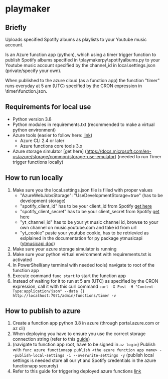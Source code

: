 # playmaker

## Briefly
Uploads specified Spotify albums as playlists to your Youtube music account.

Is an Azure function app (python), which using a timer trigger function to publish Spotify albums specified in \playmakerpy\spotifyalbums.py to your Youtube music account specified by the channel_id in local.settings.json (private/specify your own).

When published to the azure cloud (as a function app) the function "timer" runs everyday at 5 am (UTC) specified by the CRON expression in  \timer\function.json.

## Requirements for local use
- Python version 3.8
- Python modules in requirements.txt (recommended to make a virtual python environment)
- Azure tools (easier to follow here: [link](https://docs.microsoft.com/en-us/azure/azure-functions/functions-create-first-azure-function-azure-cli?tabs=bash%2Cbrowser&pivots=programming-language-python))
  - Azure CLI 2.4 or later
  - Azure functions core tools 3.x
- Azure storage simulator [get here] (https://docs.microsoft.com/en-us/azure/storage/common/storage-use-emulator) (needed to run Timer trigger functions locally)

## How to run locally
1. Make sure you the local.settings.json file is filled with proper values
   - "AzureWebJobsStorage": "UseDevelopmentStorage=true" (has to be development storage)
   - "spotify_client_id" has to be your client_id from Spotify [get here](https://developer.spotify.com/)
   - "spotify_client_secret" has to be your client_secret from Spotify [get here](https://developer.spotify.com/)
   - "yt_channel_id" has to be your yt music channel id, browse to your own channel on music.youtube.com and take id from url
   - "yt_cookie" paste your youtube cookie, has to be retrievied as exlplained in the documentation for py package ytmusicapi ([ytmusicapi doc](https://ytmusicapi.readthedocs.io/en/latest/setup.html))
2. Make sure your azure storage simulator is running
3. Make sure your python virtual environment with requirements.txt is activated
3. In PowerShell(any terminal with needed tools) navigate to root of the function app
4. Execute command ```func start``` to start the function app
5. Instead of waiting for it to run at 5 am (UTC) as specified by the CRON expression, call it with this curl command ```curl -X Post -H "Content-Type:application/json" --data {} http://localhost:7071/admin/functions/timer -v```

## How to publish to azure
1. Create a function app python 3.8 in azure (through portal.azure.com or az cli)
2. When deploying you have to ensure you use the correct storage connection string (refer to this [guide](https://docs.microsoft.com/en-us/azure/azure-functions/functions-run-local?tabs=windows%2Ccsharp%2Cbash#local-settings-file))
3. (navigate to function app root, have to be signed in ```az login```) Publish with ```func azure functionapp publish <the azure function app name> --publish-local-settings -i --overwrite-settings -y``` (publish local settings is needed store all our yt and Spotify credentials in the azure functionapp securely)
4. Refer to this guide for triggering deployed azure functions [link](https://kevsoft.net/2020/02/20/testing-timer-triggers-in-azure-functions.html)
 

